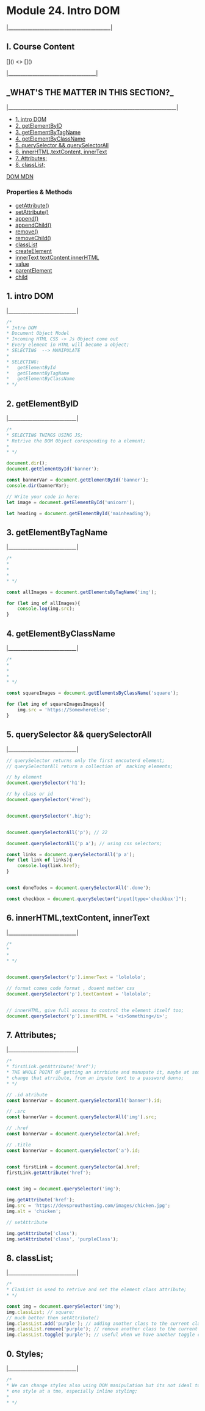 <h1>Module 24. Intro DOM</h1>
<p>|__________________________________________|</p>

<h2>I. Course Content</h2>
[]()
<>
[]()
<p>|____________________________________|</p>


<h2>_WHAT'S THE MATTER IN THIS SECTION?_</h2>
<p>|_____________________________________________________________________|</p>


<p id="goUP"></p>
<ul>
    <li><a href="#u1">1. intro DOM</a></li>
    <li><a href="#u2">2. getElementByID</a></li>
    <li><a href="#u2">3. getElementByTagName</a></li>
    <li><a href="#u2">4. getElementByClassName</a></li>
    <li><a href="#u2">5. querySelector && querySelectorAll</a></li>
    <li><a href="#u2">6. innerHTML,textContent, innerText</a></li>
    <li><a href="#u2">7. Attributes;</a></li>
    <li><a href="#u2">8. classList;</a></li>
</ul>

[DOM MDN](https://developer.mozilla.org/en-US/docs/Web/API/Document_Object_Model)

<h3>Properties & Methods</h3>
<ul>
    <li><a href="#">getAttribute() </a></li>
    <li><a href="#">setAttribute() </a></li>
    <li><a href="#">append()</a></li>
    <li><a href="#">appendChild()</a></li>
    <li><a href="#">remove()</a></li>
    <li><a href="#">removeChild()</a></li>
    <li><a href="#">classList</a></li>
    <li><a href="#">createElement </a></li>
    <li><a href="#">innerText textContent innerHTML</a></li>
    <li><a href="#">value</a></li>
    <li><a href="#">parentElement</a></li>
    <li><a href="#">child</a></li>

</ul>



<h2 id="u1">1. intro DOM</h2>
<p>|____________________________|</p>

```javascript
/*
* Intro DOM
* Document Object Model
* Incoming HTML CSS -> Js Object come out
* Every element in HTML will become a object;
* SELECTING  --> MANIPULATE
* 
* SELECTING:
*   getElementById
*   getElementByTagName
*   getElementByClassName
* */

```

<h2 id="u2">2. getElementByID</h2>
<p>|____________________________|</p>

```javascript
/*
* SELECTING THINGS USING JS;
* Retrive the DOM Object coresponding to a element;
* 
* */

document.dir();
document.getElementById('banner');

const bannerVar = document.getElementById('banner');
console.dir(bannerVar);

// Write your code in here:
let image = document.getElementById('unicorn');

let heading = document.getElementById('mainheading');
```

<h2 id="u3">3. getElementByTagName</h2>
<p>|____________________________|</p>

```javascript
/*
* 
* 
* 
* */

const allImages = document.getElementsByTagName('img');

for (let img of allImages){
    console.log(img.src);
}

```

<h2 id="u4">4. getElementByClassName</h2>
<p>|____________________________|</p>

```javascript
/*
* 
* 
* 
* */

const squareImages = document.getElementsByClassName('square');

for (let img of squareImagesImages){
    img.src = 'https://SomewhereElse';
}
```

<h2 id="u5">5. querySelector && querySelectorAll</h2>
<p>|____________________________|</p>

```javascript
// querySelector returns only the first encouterd element;
// querySelectorAll return a collection of  macking elements;

// by element
document.querySelector('h1');

// by class or id
document.querySelector('#red');


document.querySelector('.big');


document.querySelectorAll('p'); // 22

document.querySelectorAll('p a'); // using css selectors;

const links = document.querySelectorAll('p a');
for (let link of links){
    console.log(link.href);
}


const doneTodos = document.querySelectorAll('.done');

const checkbox = document.querySelector("input[type='checkbox']");

```

<h2 id="u6">6. innerHTML,textContent, innerText</h2>
<p>|____________________________|</p>

```javascript
/*
* 
* 
* */


document.querySelector('p').innerText = 'lolololo';

// format comes code format , dosent matter css
document.querySelector('p').textContent = 'lolololo';


// innerHTML, give full access to control the element itself too;
document.querySelector('p').innerHTML = '<i>Something</i>';

```

<h2 id="u7">7. Attributes;</h2>
<p>|____________________________|</p>

```javascript
/*
* firstLink.getAttribute('href');
* THE WHOLE POINT OF getting an atrrbiute and manupate it, maybe at some point we wanna
* change that atrribute, from an inpute text to a password dunno;
* */

// .id atribute
const bannerVar = document.querySelectorAll('banner').id;

// .src
const bannerVar = document.querySelectorAll('img').src;

// .href
const bannerVar = document.querySelector(a).href;

// .title
const bannerVar = document.querySelector('a').id;


const firstLink = document.querySelector(a).href;
firstLink.getAttribute('href');


const img = document.querySelector('img');

img.getAttribute('href');
img.src = 'https://devsprouthosting.com/images/chicken.jpg';
img.alt = 'chicken';

// setAttribute

img.getAttribute('class');
img.setAttribute('class', 'purpleClass');


```

<h2 id="u8">8. classList;</h2>
<p>|____________________________|</p>

```javascript
/*
* ClasList is used to retrive and set the element class attribute;
* */

const img = document.querySelector('img');
img.classList; // square;
// much better then setAttribute()
img.classList.add('purple'); // adding another class to the current class and so on;
img.classList.remove('purple'); // remove another class to the current class and so on;
img.classList.toggle('purple'); // useful when we have another toggle classes;
```



<h2 id="u8">0. Styles;</h2>
<p>|____________________________|</p>

```javascript
/*
* We can change styles also using DOM manipulation but its not ideal to  do it
* one style at a tme, especially inline styling;
* 
* */
```

